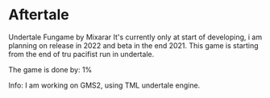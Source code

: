 # Aftertale
Undertale Fungame by Mixarar
It's currently only at start of developing, i am planning on release in 2022 and beta in the end 2021.
This game is starting from the end of tru pacifist run in undertale.

The game is done by: 1%



Info: I am working on GMS2, using TML undertale engine.
